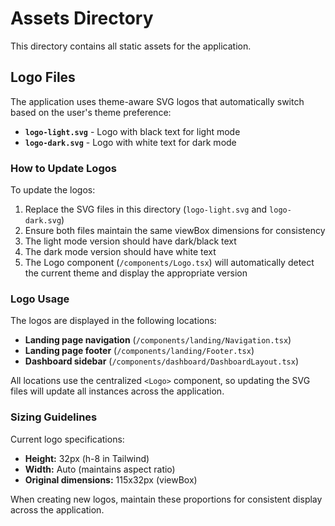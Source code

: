 # Assets Directory

This directory contains all static assets for the application.

## Logo Files

The application uses theme-aware SVG logos that automatically switch based on the user's theme preference:

- **`logo-light.svg`** - Logo with black text for light mode
- **`logo-dark.svg`** - Logo with white text for dark mode

### How to Update Logos

To update the logos:

1. Replace the SVG files in this directory (`logo-light.svg` and `logo-dark.svg`)
2. Ensure both files maintain the same viewBox dimensions for consistency
3. The light mode version should have dark/black text
4. The dark mode version should have white text
5. The Logo component (`/components/Logo.tsx`) will automatically detect the current theme and display the appropriate version

### Logo Usage

The logos are displayed in the following locations:

- **Landing page navigation** (`/components/landing/Navigation.tsx`)
- **Landing page footer** (`/components/landing/Footer.tsx`)
- **Dashboard sidebar** (`/components/dashboard/DashboardLayout.tsx`)

All locations use the centralized `<Logo>` component, so updating the SVG files will update all instances across the application.

### Sizing Guidelines

Current logo specifications:
- **Height:** 32px (h-8 in Tailwind)
- **Width:** Auto (maintains aspect ratio)
- **Original dimensions:** 115x32px (viewBox)

When creating new logos, maintain these proportions for consistent display across the application.
